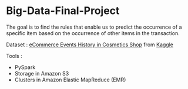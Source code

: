 # Big-Data-Final-Project

The goal is to find the rules that enable us to predict the occurrence of a specific item based on the occurrence of other items in the transaction.

Dataset : [eCommerce Events History in Cosmetics Shop](https://www.kaggle.com/datasets/mkechinov/ecommerce-events-history-in-cosmetics-shop) from [Kaggle](https://www.kaggle.com/)

Tools :
* PySpark
* Storage in Amazon S3
* Clusters in Amazon Elastic MapReduce (EMR)